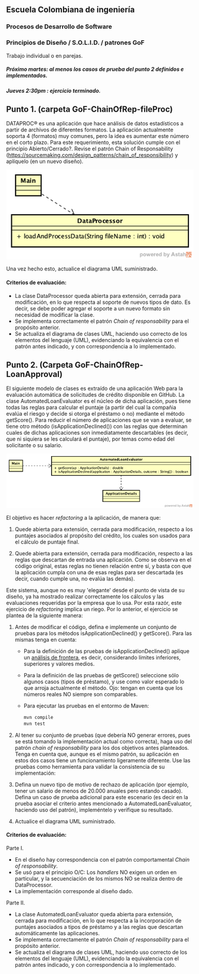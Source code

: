 ## Escuela Colombiana de ingeniería
### Procesos de Desarrollo de Software
### Principios de Diseño / S.O.L.I.D. / patrones GoF

Trabajo individual o en parejas.
##### Próximo martes: al menos los casos de prueba del punto 2 definidos e implementados.
##### Jueves 2:30pm : ejercicio terminado.

## Punto 1. (carpeta GoF-ChainOfRep-fileProc)

DATAPROC® es una aplicación que hace análisis de datos estadísticos a partir de archivos de diferentes formatos. La aplicación actualmente soporta 4 (formatos) muy comunes, pero la idea es aumentar este número en el corto plazo. Para este requerimiento, esta solución cumple con el principio Abierto/Cerrado?. Revise el patrón Chain of Responsability (https://sourcemaking.com/design_patterns/chain_of_responsibility) y aplíquelo (en un nuevo diseño).

![](img/Model1.png)

Una vez hecho esto, actualice el diagrama UML suministrado.

#### Criterios de evaluación:
* La clase DataProcessor queda abierta para extensión, cerrada para modificación, en lo que respecta al soporte de nuevos tipos de dato. Es decir, se debe poder agregar el soporte a un nuevo formato sin necesidad de modificar la clase.
* Se implementa correctamente el patrón _Chain of responsability_ para el propósito anterior.
* Se actualiza el diagrama de clases UML, haciendo uso correcto de los elementos del lenguaje (UML), evidenciando la equivalencia con el patrón antes indicado, y con correspondencia a lo implementado.



## Punto 2. (Carpeta GoF-ChainOfRep-LoanApproval)

El siguiente modelo de clases es extraído de una aplicación Web para la evaluación automática de solicitudes de crédito disponible en GitHub. La clase AutomatedLoanEvaluator es el núcleo de dicha aplicación, pues tiene todas las reglas para calcular el puntaje (a partir del cual la compañia evalúa el riesgo y decide si otorga el préstamo o no) mediante el método getScore(). Para reducir el número de aplicaciones que se van a evaluar, se tiene otro método (isApplicationDeclined()) con las reglas que determinan cuales de dichas aplicaciones son inmediatamente descartables (es decir, que ni siquiera se les calculará el puntaje), por temas como edad del solicitante o su salario.


![](img/Model2.png)

El objetivo es hacer _refactoring_ a la aplicación, de manera que:

1. Quede abierta para extensión, cerrada para modificación, respecto a los puntajes asociados al propósito del crédito, los cuales son usados para el cálculo de puntaje final.

2. Quede abierta para extensión, cerrada para modificación, respecto a las reglas que descartan de entrada una aplicación. Como se observa en el código original, estas reglas no tienen relación entre sí, y basta con que la aplicación cumpla con una de esas reglas para ser descartada (es decir, cuando cumple una, no evalúa las demás).
 
Este sistema, aunque no es muy 'elegante' desde el punto de vista de su diseño, ya ha mostrado realizar correctamente los cálculos y las evaluaciones requeridas por la empresa que lo usa. Por esta razór, este ejercicio de _refactoring_ implica un riego. Por lo anterior, el ejercicio se plantea de la siguiente manera:

1. Antes de modificar el código, defina e implemente un conjunto de pruebas para los métodos isApplicationDeclined() y getScore(). Para las mismas tenga en cuenta:

	* Para la definición de las pruebas de isApplicationDeclined() aplique un [análisis de frontera](https://www.guru99.com/equivalence-partitioning-boundary-value-analysis.html), es decir, considerando límites inferiores, superiores y valores medios.
	* Para la definición de las pruebas de getScore() seleccione sólo algunos casos (tipos de préstamo), y use como valor esperado lo que arroja actualmente el método. Ojo: tengan en cuenta que los números reales NO siempre son comparables.
	* Para ejecutar las pruebas en el entormo de Maven:

		```java
		mvn compile
		mvn test
		```


2. Al tener su conjunto de pruebas (que debería NO generar errores, pues se está tomando la implementación actual como correcta), haga uso del patrón _chain of responsability_ para los dos objetivos antes planteados. Tenga en cuenta que, aunque es el mismo patrón, su aplicación en estos dos casos tiene un funcionamiento ligeramente diferente. Use las pruebas como herramienta para validar la consistencia de su implementación:


3. Defina un nuevo tipo de motivo de rechazo de aplicación (por ejemplo, tener un salario de menos de 20.000 anuales pero estando casado). Defina un caso de prueba adicional para este escenario (es decir en la prueba asociar el criterio antes mencionado a AutomatedLoanEvaluator, haciendo uso del patrón), impleméntelo y verifique su resultado.
4. Actualice el diagrama UML suministrado.


#### Criterios de evaluación:

Parte I.
* En el diseño hay correspondencia con el patrón comportamental _Chain of responsability_.
* Se usó para el principio O/C: Los _handlers_ NO exigen un orden en particular, y la secuenciación de los mismos NO se realiza dentro de DataProcessor.
* La implementación corresponde al diseño dado.

Parte II.

* La clase AutomatedLoanEvaluator queda abierta para extensión, cerrada para modificación, en lo que respecta a la incorporación de puntajes asociados a tipos de préstamo y a las reglas que descartan automáticamente las aplicaciones. 
* Se implementa correctamente el patrón _Chain of responsability_ para el propósito anterior.
* Se actualiza el diagrama de clases UML, haciendo uso correcto de los elementos del lenguaje (UML), evidenciando la equivalencia con el patrón antes indicado, y con correspondencia a lo implementado.
